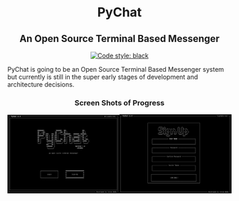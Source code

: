 <h1 align="center"> PyChat </h1>
<h2 align="center">An Open Source Terminal Based Messenger</h2>
<p align="center">
<a href="https://github.com/ambv/black"><img alt="Code style: black" src="https://img.shields.io/badge/code%20style-black-000000.svg"></a>
</p>

PyChat is going to be an Open Source Terminal Based Messenger system but currently is still in the super early stages of development and architecture decisions.

<h3 align="center"> Screen Shots of Progress </h3>
<img src="https://github.com/calumpwebb/PyChat/blob/master/img/screenshots/LoginScreen.png" width="50%" title="LoginScreen"><img src="https://github.com/calumpwebb/PyChat/blob/master/img/screenshots/SignUpScreen.png" width="50%" title="SignUpScreen"
